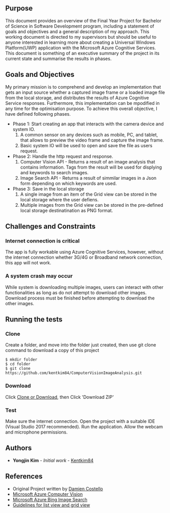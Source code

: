 ## Purpose
This document provides an overview of the Final Year Project for Bachelor of Science in Software Development program, including a statement of goals and objectives and a general description of my approach. This working document is directed to my supervisors but should be useful to anyone interested in learning more about creating a Universal Windows Platform(UWP) application with the Microsoft Azure Cognitive Services. This document is something of an executive summary of the project in its current state and summarise the results in phases.

## Goals and Objectives
My primary mission is to comprehend and develop an implementation that gets an input source whether a captured image frame or a loaded image file from the local storage, and distributes the results of Azure Cognitive Service responses.
Furthermore, this implementation can be mpodified in any time for the optimisation purpose.
To achieve this overall objective, I have defined following phases.
* Phase 1: Start creating an app that interacts with the camera device and system IO.
    1. A common sensor on any devices such as mobile, PC, and tablet, that allows to preview the video frame and capture the image frame.
    2. Basic system IO will be used to open and save the file as users request.
* Phase 2: Handle the http request and response.
    1. Computer Vision API - Returns a result of an image analysis that contains information. Tags from the result will be used for displying and keywords to search images.
    2. Image Search API - Returns a result of simmilar images in a Json form depending on which keywords are used.
* Phase 3: Save in the local storage
    1. A single image from an item of the Grid view can be stored in the local storage where the user defiens.
    2. Multiple images from the Grid view can be stored in the pre-defined local storage destinatination as PNG format.

## Challenges and Constraints
### Internet connection is critical
The app is fully workable using Azure Cognitive Services, however, without the internet connection whether 3G/4G or Broadband network connection, this app will not work.
### A system crash may occur
While system is downloading multiple images, users can interact with other functionalities as long as do not attempt to download other images. Download process must be finished before attempting to download the other images.

## Running the tests
### Clone
Create a folder, and move into the folder just created, then use git clone command to download a copy of this project
```
$ mkdir folder
$ cd folder
$ git clone https://github.com/kentkim84/ComputerVisionImageAnalysis.git
```
### Download
Click [Clone or Download](https://github.com/kentkim84/ComputerVisionImageAnalysis), then Click 'Download ZIP'

### Test
Make sure the internet connection.
Open the project with a suitable IDE (Visual Studio 2017 recommended).
Run the application.
Allow the webcam and microphone permissions.

## Authors
* **Yongjin Kim** - *Initial work* - [Kentkim84](https://github.com/kentkim84)

## References
* Original Project written by [Damien Costello](damien.costello@gmit.ie)
* [Microsoft Azure Computer Vision](https://docs.microsoft.com/en-us/azure/cognitive-services/computer-vision/)
* [Microsoft Azure Bing Image Search](https://docs.microsoft.com/en-us/azure/cognitive-services/bing-image-search/)
* [Guidelines for list view and grid view](https://msdn.microsoft.com/en-us/library/windows/apps/hh465465.aspx?f=255&MSPPError=-2147217396)